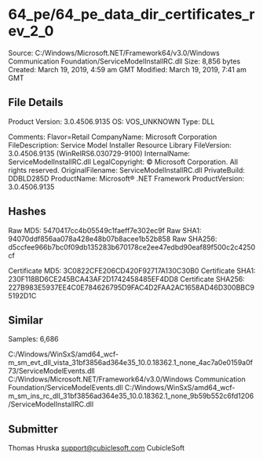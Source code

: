 64_pe/64_pe_data_dir_certificates_rev_2_0
=========================================

Source:  C:/Windows/Microsoft.NET/Framework64/v3.0/Windows Communication Foundation/ServiceModelInstallRC.dll
Size:  8,856 bytes
Created:  March 19, 2019, 4:59 am GMT
Modified:  March 19, 2019, 7:41 am GMT

File Details
------------

Product Version:  3.0.4506.9135
OS:  VOS_UNKNOWN
Type:  DLL

Comments:  Flavor=Retail
CompanyName:  Microsoft Corporation
FileDescription:  Service Model Installer Resource Library
FileVersion:  3.0.4506.9135 (WinRelRS6.030729-9100)
InternalName:  ServiceModelInstallRC.dll
LegalCopyright:  © Microsoft Corporation.  All rights reserved.
OriginalFilename:  ServiceModelInstallRC.dll
PrivateBuild:  DDBLD285D
ProductName:  Microsoft® .NET Framework
ProductVersion:  3.0.4506.9135

Hashes
------

Raw MD5:  5470417cc4b05549c1faeff7e302ec9f
Raw SHA1:  94070ddf856aa078a428e48b07b8acee1b52b858
Raw SHA256:  d5ccfee966b7bc0f09db135283b670178ce2ee47edbd90eaf89f500c2c4250cf

Certificate MD5:  3C0822CFE206CD420F92717A130C30B0
Certificate SHA1:  230F118BD6CE245BCA43AF2D1742458485EF4DD8
Certificate SHA256:  227B983E5937EE4C0E784626795D9FAC4D2FAA2AC1658AD46D300BBC95192D1C

Similar
-------

Samples:  6,686

C:/Windows/WinSxS/amd64_wcf-m_sm_evt_dll_vista_31bf3856ad364e35_10.0.18362.1_none_4ac7a0e0159a0f73/ServiceModelEvents.dll
C:/Windows/Microsoft.NET/Framework64/v3.0/Windows Communication Foundation/ServiceModelEvents.dll
C:/Windows/WinSxS/amd64_wcf-m_sm_ins_rc_dll_31bf3856ad364e35_10.0.18362.1_none_9b59b552c6fd1206/ServiceModelInstallRC.dll

Submitter
---------

Thomas Hruska
support@cubiclesoft.com
CubicleSoft
